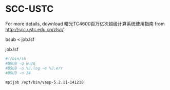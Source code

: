# SCC-USTC

For more details, download 曙光TC4600百万亿次超级计算系统使用指南 from http://scc.ustc.edu.cn/zlsc/.

bsub < job.lsf

job.lsf
```sh
#!/bin/sh
#BSUB -q wuzq
#BSUB -o %J.log −e %J.err
#BSUB -n 24
 
mpijob /opt/bin/vasp-5.2.11-141218
 
```
